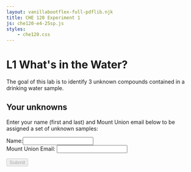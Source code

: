 ```yaml
---
layout: vanillabootflex-full-pdflib.njk
title: CHE 120 Experiment 1
js: che120-e4-25sp.js
styles:
    - che120.css
---
```


# L1 What's in the Water?

The goal of this lab is to identify 3 unknown compounds contained in a drinking water sample. 

<div markdown=1>

## Your unknowns

Enter your name (first and last) and Mount Union email below to be assigned a set of unknown samples:

<form class="form" id="120-water-25sp">
<div>
<div class="form-group">
<label for="nameInput">Name:</label><input id="nameInput" name="nameInput" class="form-control"></input>
</div>

<div class="form-group">
    <label for="emailInput">Mount Union Email:</label>
    <input type="email" id="emailInput" name="emailInput" class="form-control"></input>
</div>

<button type="submit" id="submitName" disabled class="btn btn-primary">Submit</button>
</form>

</div>

<div style="display:none;" id="assignedUnknowns">
<p>
You are assigned to analyze the IR and NMR spectra for water samples with sample ID numbers: <span id="unknown1"></span> and  <span id="unknown2"></span>. During lab, you will collect the IR and NMR spectra for the sample contained in Vial <span id="unknown3"></span>.
</p>

<p>Click the button to download the spectra of the first two unknowns. 
</p>
<button onclick="copyPages()" class="btn btn-primary">Download Spectra</button>
<p>
<b>
Remember to print out your spectra and bring them to lab.
</b>
</p>
<p>
<b>Save the pdf file so you can copy and paste (or screenshot) the spectra into your lab report.</b>
</p>
</div>

<div style="display:none;" id="email-not-found" markdown="1">
Sorry, your email address was not found in the class list - check whether you typed your email address correctly. If your email address is correct, <a href="mailto: dwyerry@mountunion.edu">email Dr. Dwyer</a>.
</div>


<script src="https://cdnjs.cloudflare.com/ajax/libs/seedrandom/3.0.5/seedrandom.min.js">
</script>
